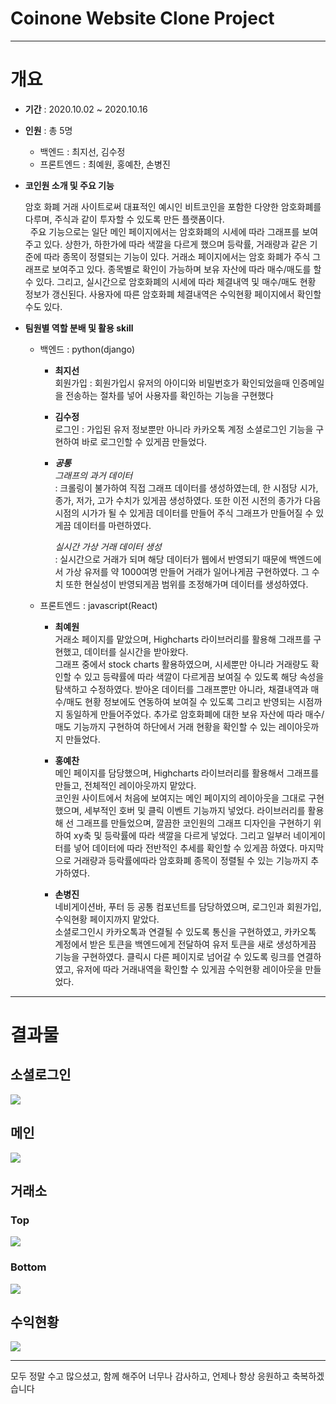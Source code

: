 # Coinone Website Clone Project
___
# 개요
- **기간** : 2020.10.02 ~ 2020.10.16
- **인원** : 총 5명
  - 백엔드 : 최지선, 김수정
  - 프론트엔드 : 최예원, 홍예찬, 손병진
  
- **코인원 소개 및 주요 기능**

  암호 화폐 거래 사이트로써 대표적인 예시인 비트코인을 포함한 다양한 암호화폐를 다루며, 주식과 같이 투자할 수 있도록 만든 플랫폼이다.<br>
  &nbsp;&nbsp;주요 기능으로는 일단 메인 페이지에서는 암호화폐의 시세에 따라 그래프를 보여주고 있다. 상한가, 하한가에 따라 색깔을 다르게 했으며 등락률, 거래량과 같은 기준에 따라 종목이 정렬되는 기능이 있다. 거래소 페이지에서는 암호 화폐가 주식 그래프로 보여주고 있다. 종목별로 확인이 가능하며 보유 자산에 따라 매수/매도를 할 수 있다. 그리고, 실시간으로 암호화폐의 시세에 따라 체결내역 및 매수/매도 현황 정보가 갱신된다. 사용자에 따른 암호화폐 체결내역은 수익현황 페이지에서 확인할 수도 있다.

- **팀원별 역할 분배 및 활용 skill**
  - 백엔드 : python(django)
    - **최지선**<br>
      회원가입 : 회원가입시 유저의 아이디와 비밀번호가 확인되었을때 인증메일을 전송하는 절차를 넣어 사용자를 확인하는 기능을 구현했다      
    
    - **김수정**<br>
      로그인 : 가입된 유저 정보뿐만 아니라 카카오톡 계정 소셜로그인 기능을 구현하여 바로 로그인할 수 있게끔 만들었다.
      
    - ***공통***<br>
      _그래프의 과거 데이터_<br>
      : 크롤링이 불가하여 직접 그래프 데이터를 생성하였는데, 한 시점당 시가, 종가, 저가, 고가 수치가 있게끔 생성하였다. 또한 이전 시전의 종가가 다음 시점의 시가가 될 수 있게끔 데이터를 만들어 주식 그래프가 만들어질 수 있게끔 데이터를 마련하였다.
      
      _실시간 가상 거래 데이터 생성_<br>
      : 실시간으로 거래가 되며 해당 데이터가 웹에서 반영되기 때문에 백엔드에서 가상 유저를 약 1000여명 만들어 거래가 일어나게끔 구현하였다.
      그 수치 또한 현실성이 반영되게끔 범위를 조정해가며 데이터를 생성하였다.
    
  - 프론트엔드 : javascript(React)
    - **최예원**<br>
      거래소 페이지를 맡았으며, Highcharts 라이브러리를 활용해 그래프를 구현했고, 데이터를 실시간을 받아왔다.<br>
      그래프 중에서 stock charts 활용하였으며, 시세뿐만 아니라 거래량도 확인할 수 있고 등략률에 따라 색깔이 다르게끔 보여질 수 있도록 해당 속성을 탐색하고 수정하였다.
      받아온 데이터를 그래프뿐만 아니라, 채결내역과 매수/매도 현황 정보에도 연동하여 보여질 수 있도록 그리고 반영되는 시점까지 동일하게 만들어주었다.
      추가로 암호화폐에 대한 보유 자산에 따라 매수/매도 기능까지 구현하여 하단에서 거래 현황을 확인할 수 있는 레이아웃까지 만들었다. 
      
    - **홍예찬**<br>
      메인 페이지를 담당했으며, Highcharts 라이브러리를 활용해서 그래프를 만들고, 전체적인 레이아웃까지 맡았다.<br>
      코인원 사이트에서 처음에 보여지는 메인 페이지의 레이아웃을 그대로 구현했으며, 세부적인 호버 및 클릭 이벤트 기능까지 넣었다.
      라이브러리를 활용해 선 그래프를 만들었으며, 깔끔한 코인원의 그래프 디자인을 구현하기 위하여 xy축 및 등락률에 따라 색깔을 다르게 넣었다. 
      그리고 일부러 네이게이터를 넣어 데이터에 따라 전반적인 추세를 확인할 수 있게끔 하였다. 마지막으로 거래량과 등락률에따라 암호화폐 종목이 정렬될 수 있는 기능까지 추가하였다.
      
    - **손병진**<br>
      네비게이션바, 푸터 등 공통 컴포넌트를 담당하였으며, 로그인과 회원가입, 수익현황 페이지까지 맡았다.<br>
      소셜로그인시 카카오톡과 연결될 수 있도록 통신을 구현하였고, 카카오톡 계정에서 받은 토큰을 백엔드에게 전달하여 유저 토큰을 새로 생성하게끔 기능을 구현하였다.
      클릭시 다른 페이지로 넘어갈 수 있도록 링크를 연결하였고, 유저에 따라 거래내역을 확인할 수 있게끔 수익현황 레이아웃을 만들었다.
___
# 결과물
## 소셜로그인
![](https://images.velog.io/images/sgyos000/post/bded169e-8ea5-4f3a-b9f1-e695b13469d3/%EC%86%8C%EC%85%9C%EB%A1%9C%EA%B7%B8%EC%9D%B8.gif)

## 메인
![](https://media.vlpt.us/images/sgyos000/post/edc86d89-8cb7-4a78-8add-2003e2dbf9de/%EB%A9%94%EC%9D%B8.gif)

## 거래소
### Top
![](https://images.velog.io/images/sgyos000/post/7cf7d416-0091-444d-a466-56e65fd94c7a/%EA%B1%B0%EB%9E%98%EC%86%8C(1).gif)

### Bottom
![](https://images.velog.io/images/sgyos000/post/82c18ec8-6add-488f-9c78-73322b833df7/%EA%B1%B0%EB%9E%98%EC%86%8C(2).gif)

## 수익현황
![](https://images.velog.io/images/sgyos000/post/6162fe8a-3d1d-49a7-bcd6-9f723117efd5/%EC%88%98%EC%9D%B5%ED%98%84%ED%99%A9.gif)
___
모두 정말 수고 많으셨고, 함께 해주어 너무나 감사하고, 언제나 항상 응원하고 축복하겠습니다
